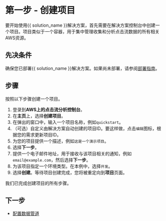 # 第一步 - 创建项目

要开始使用{{ solution_name }}解决方案，首先需要在解决方案控制台中创建一个项目。项目类似于一个容器，用于集中管理收集和分析点击流数据的所有相关AWS资源。

## 先决条件
确保您已部署{{ solution_name }}解决方案。如果尚未部署，请参阅[部署指南](../deployment/index.md)。

## 步骤
按照以下步骤创建一个项目。

1. 登录到**AWS上的点击流分析控制台**。
2. 在**主页**上，选择**创建项目**。
3. 在弹出的窗口中，输入一个项目名称，例如`quickstart`。
4. （可选）自定义由解决方案自动创建的项目ID。要这样做，点击`编辑`图标，根据您的需求更新项目ID。
5. 为您的项目提供一个描述，例如`这是一个演示项目`。
6. 选择**下一步**。
7. 提供一个电子邮件地址，用于接收与该项目相关的通知，例如`email@example.com`，然后选择**下一步**。
8. 为该项目指定一个环境类型。在本例中，选择`开发`。
9. 选择**创建**。等待项目创建完成，您将被重定向到**项目**页面。

我们已完成创建项目的所有步骤。

## 下一步

* [配置数据管道](./2.config-pipeline.md)